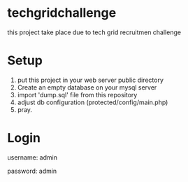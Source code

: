 techgridchallenge
=================

this project take place due to tech grid recruitmen challenge


Setup
================
1. put this project in your web server public directory
1. Create an empty database on your mysql server
2. import 'dump.sql' file from this repository
3. adjust db configuration (protected/config/main.php) 
4. pray.

Login
==============
username: admin

password: admin
